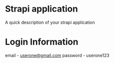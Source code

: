# Strapi application

A quick description of your strapi application

# Login Information
email     - userone@gmail.com
password  - userone123
